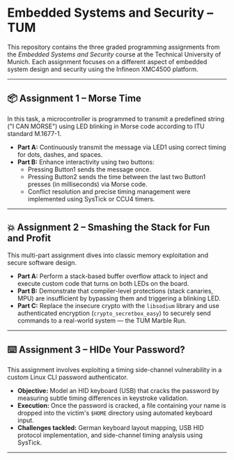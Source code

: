 # Embedded Systems and Security – TUM

This repository contains the three graded programming assignments from the *Embedded Systems and Security* course at the Technical University of Munich. Each assignment focuses on a different aspect of embedded system design and security using the Infineon XMC4500 platform.

---

## 📦 Assignment 1 – Morse Time

In this task, a microcontroller is programmed to transmit a predefined string ("I CAN MORSE") using LED blinking in Morse code according to ITU standard M.1677-1.

- **Part A:** Continuously transmit the message via LED1 using correct timing for dots, dashes, and spaces.
- **Part B:** Enhance interactivity using two buttons:
  - Pressing Button1 sends the message once.
  - Pressing Button2 sends the time between the last two Button1 presses (in milliseconds) via Morse code.
  - Conflict resolution and precise timing management were implemented using SysTick or CCU4 timers.

---

## 💥 Assignment 2 – Smashing the Stack for Fun and Profit

This multi-part assignment dives into classic memory exploitation and secure software design.

- **Part A:** Perform a stack-based buffer overflow attack to inject and execute custom code that turns on both LEDs on the board.
- **Part B:** Demonstrate that compiler-level protections (stack canaries, MPU) are insufficient by bypassing them and triggering a blinking LED.
- **Part C:** Replace the insecure crypto with the `libsodium` library and use authenticated encryption (`crypto_secretbox_easy`) to securely send commands to a real-world system — the TUM Marble Run.

---

## ⌨️ Assignment 3 – HIDe Your Password?

This assignment involves exploiting a timing side-channel vulnerability in a custom Linux CLI password authenticator.

- **Objective:** Model an HID keyboard (USB) that cracks the password by measuring subtle timing differences in keystroke validation.
- **Execution:** Once the password is cracked, a file containing your name is dropped into the victim's `$HOME` directory using automated keyboard input.
- **Challenges tackled:** German keyboard layout mapping, USB HID protocol implementation, and side-channel timing analysis using SysTick.

---

